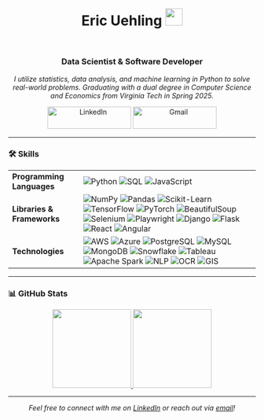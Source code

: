 <header>
  <h1 align="center">
    Eric Uehling
    <img
      src="https://media.giphy.com/media/hvRJCLFzcasrR4ia7z/giphy.gif"
      width="35"
    />
  </h1>
</header>

<h3 align="center">Data Scientist & Software Developer</h3>

<p align="center">
  <em>
    I utilize statistics, data analysis, and machine learning in Python to solve real-world problems. 
    Graduating with a dual degree in Computer Science and Economics from Virginia Tech in Spring 2025.
  </em>
</p>

<div align="center">
  <a href="https://www.linkedin.com/in/uehlingeric"
    ><img
      src="https://img.shields.io/badge/LinkedIn-0077b5?style=for-the-badge&logo=linkedin&logoColor=white"
      alt="LinkedIn"
      style="height: 45px; width: 170px;"
  /></a>
  <a href="mailto:uehlingeric@gmail.com"
    ><img
      src="https://img.shields.io/badge/Email-D14836?style=for-the-badge&logo=gmail&logoColor=white"
      alt="Gmail"
      style="height: 45px; width: 170px;"
  /></a>
</div>

---

### 🛠 Skills

<table>
  <tr>
    <td><strong>Programming Languages</strong></td>
    <td>
      <img src="https://img.shields.io/badge/Python-3670A0?style=for-the-badge&logo=python&logoColor=ffdd54" alt="Python" />
      <img src="https://img.shields.io/badge/SQL-003B57?style=for-the-badge&logo=postgresql&logoColor=white" alt="SQL" />
      <img src="https://img.shields.io/badge/JavaScript-F7DF1E?style=for-the-badge&logo=javascript&logoColor=black" alt="JavaScript" />
    </td>
  </tr>
  <tr>
    <td><strong>Libraries & Frameworks</strong></td>
    <td>
      <img src="https://img.shields.io/badge/NumPy-013243?style=for-the-badge&logo=numpy&logoColor=white" alt="NumPy" />
      <img src="https://img.shields.io/badge/Pandas-150458?style=for-the-badge&logo=pandas&logoColor=white" alt="Pandas" />
      <img src="https://img.shields.io/badge/ScikitLearn-F7931E?style=for-the-badge&logo=scikit-learn&logoColor=white" alt="Scikit-Learn" />
      <img src="https://img.shields.io/badge/TensorFlow-FF6F00?style=for-the-badge&logo=tensorflow&logoColor=white" alt="TensorFlow" />
      <img src="https://img.shields.io/badge/PyTorch-EE4C2C?style=for-the-badge&logo=pytorch&logoColor=white" alt="PyTorch" />
      <img src="https://img.shields.io/badge/BeautifulSoup-009639?style=for-the-badge&logo=python&logoColor=white" alt="BeautifulSoup" />
      <img src="https://img.shields.io/badge/Selenium-43B02A?style=for-the-badge&logo=selenium&logoColor=white" alt="Selenium" />
      <img src="https://img.shields.io/badge/Playwright-3B2A5A?style=for-the-badge&logo=playwright&logoColor=white" alt="Playwright" />
      <img src="https://img.shields.io/badge/Django-092E20?style=for-the-badge&logo=django&logoColor=white" alt="Django" />
      <img src="https://img.shields.io/badge/Flask-000000?style=for-the-badge&logo=flask&logoColor=white" alt="Flask" />
      <img src="https://img.shields.io/badge/React-61DAFB?style=for-the-badge&logo=react&logoColor=white" alt="React" />
      <img src="https://img.shields.io/badge/Angular-DD0031?style=for-the-badge&logo=angular&logoColor=white" alt="Angular" />
    </td>
  </tr>
  <tr>
    <td><strong>Technologies</strong></td>
    <td>
      <img src="https://img.shields.io/badge/AWS-%23FF9900.svg?style=for-the-badge&logo=amazon-aws&logoColor=white" alt="AWS" />
      <img src="https://img.shields.io/badge/Azure-0089D6.svg?style=for-the-badge&logo=microsoft-azure&logoColor=white" alt="Azure" />
      <img src="https://img.shields.io/badge/PostgreSQL-316192?style=for-the-badge&logo=postgresql&logoColor=white" alt="PostgreSQL" />
      <img src="https://img.shields.io/badge/MySQL-4479A1?style=for-the-badge&logo=mysql&logoColor=white" alt="MySQL" />
      <img src="https://img.shields.io/badge/MongoDB-47A248?style=for-the-badge&logo=mongodb&logoColor=white" alt="MongoDB" />
      <img src="https://img.shields.io/badge/Snowflake-29B5E8?style=for-the-badge&logo=snowflake&logoColor=white" alt="Snowflake" />
      <img src="https://img.shields.io/badge/Tableau-E97627?style=for-the-badge&logo=tableau&logoColor=white" alt="Tableau" />
      <img src="https://img.shields.io/badge/Apache_Spark-E25A1C?style=for-the-badge&logo=apache-spark&logoColor=white" alt="Apache Spark" />
      <img src="https://img.shields.io/badge/NLP-blueviolet?style=for-the-badge&logo=nlp&logoColor=white" alt="NLP" />
      <img src="https://img.shields.io/badge/OCR-40BFBF?style=for-the-badge&logo=ocr&logoColor=white" alt="OCR" />
      <img src="https://img.shields.io/badge/GIS-0288D1?style=for-the-badge&logo=geography&logoColor=white" alt="GIS" />
    </td>
  </tr>
</table>

---

### 📊 GitHub Stats

<p align="center">
  <a href="https://github.com/uehlingeric">
    <img
      height="160em"
      src="https://github-readme-stats-eight-theta.vercel.app/api?username=uehlingeric&show_icons=true&theme=algolia&include_all_commits=true&count_private=true"
    />
    <img
      height="160em"
      src="https://github-readme-stats-eight-theta.vercel.app/api/top-langs/?username=uehlingeric&layout=compact&langs_count=8&theme=algolia"
    />
  </a>
</p>

---

<footer>
  <p align="center">
    <em>Feel free to connect with me on <a href="https://www.linkedin.com/in/uehlingeric">LinkedIn</a> or reach out via <a href="mailto:uehlingeric@gmail.com">email</a>!</em>
  </p>
</footer>
